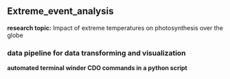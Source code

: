 ## Extreme_event_analysis
**research topic:** Impact of extreme temperatures on photosynthesis over the globe
### data pipeline for data transforming and visualization
**automated terminal winder CDO commands in a python script**
